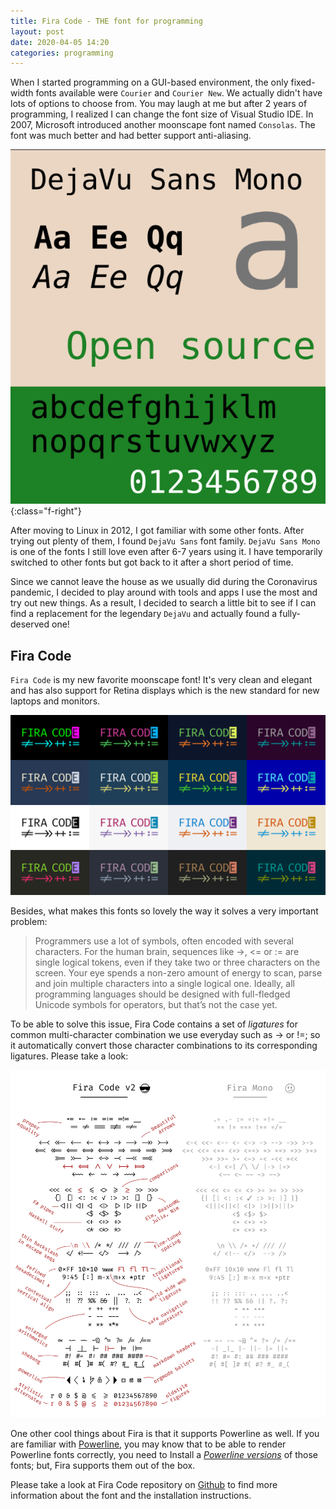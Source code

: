 ```yaml
---
title: Fira Code - THE font for programming
layout: post
date: 2020-04-05 14:20
categories: programming
---
```


When I started programming on a GUI-based environment, the only fixed-width fonts available were `Courier` and `Courier New`. We actually didn't have lots of options to choose from. You may laugh at me but after 2 years of programming, I realized I can change the font size of Visual Studio IDE. In 2007, Microsoft introduced another moonscape font named `Consolas`. The font was much better and had better support anti-aliasing.

![DejaVu Sans Mono](/assets/images/dejavu_sans_mono_font_preview.png){:class="f-right"}

After moving to Linux in 2012, I got familiar with some other fonts. After trying out plenty of them, I found `DejaVu Sans` font family. `DejaVu Sans Mono` is one of the fonts I still love even after 6-7 years using it. I have temporarily switched to other fonts but got back to it after a short period of time.

Since we cannot leave the house as we usually did during the Coronavirus pandemic, I decided to play around with tools and apps I use the most and try out new things. As a result, I decided to search a little bit to see if I can find a replacement for the legendary `DejaVu` and actually found a fully-deserved one!

## Fira Code

`Fira Code` is my new favorite moonscape font! It's very clean and elegant and has also support for Retina displays which is the new standard for new laptops and monitors.

![Fira Code](/assets/images/fira_code_logo.svg)

Besides, what makes this fonts so lovely the way it solves a very important problem:

> Programmers use a lot of symbols, often encoded with several characters. For the human brain, sequences like ->, <= or := are single logical tokens, even if they take two or three characters on the screen. Your eye spends a non-zero amount of energy to scan, parse and join multiple characters into a single logical one. Ideally, all programming languages should be designed with full-fledged Unicode symbols for operators, but that’s not the case yet.

To be able to solve this issue, Fira Code contains a set of _ligatures_ for common multi-character combination we use everyday such as -> or !=; so it automatically convert those character combinations to its corresponding ligatures. Please take a look:

![Fira Code ligatures](/assets/images/fira_code_all_ligatures.png)

One other cool things about Fira is that it supports Powerline as well. If you are familiar with [Powerline](https://github.com/powerline/powerline), you may know that to be able to render Powerline fonts correctly, you need to Install a _[Powerline versions](https://github.com/powerline/fonts)_ of those fonts; but, Fira supports them out of the box.

Please take a look at Fira Code repository on [Github](https://github.com/tonsky/FiraCode) to find more information about the font and the installation instructions.
